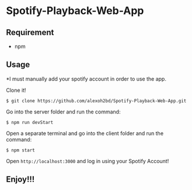 # Spotify-Playback-Web-App


## Requirement

- npm

## Usage

*I must manually add your spotify account in order to use the app.


Clone it!

```
$ git clone https://github.com/alexoh2bd/Spotify-Playback-Web-App.git
```

Go into the server folder and run the command:

```
$ npm run devStart
```

Open a separate terminal and go into the client folder and run the command: 

```
$ npm start
```

Open `http://localhost:3000` and log in using your Spotify Account!


## Enjoy!!!
